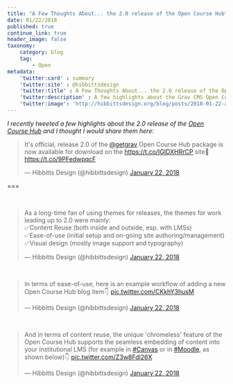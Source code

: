 ```yaml
---
title: "A Few Thoughts About... the 2.0 release of the Open Course Hub"
date: 01/22/2018
published: true
continue_link: true
header_image: false
taxonomy:
    category: blog
    tag:
        - Open
metadata:
    'twitter:card' : summary
    'twitter:site' : @hibbittsdesign
    'twitter:title' : A Few Thoughts About... the 2.0 release of the Open Course Hub
    'twitter:description' : A few highlights about the Grav CMS Open Course Hub package.
    'twitter:image': 'http://hibbittsdesign.org/blog/posts/2018-01-22-a-few-thoughts-about-the-two-dot-oh-release-of-open-course-hub/screenshot.jpg'
---
```


_I recently tweeted a few highlights about the 2.0 release of the [Open Course Hub](https://github.com/hibbitts-design/grav-skeleton-course-hub) and I thought I would share them here:_

<blockquote class="twitter-tweet" data-lang="en"><p lang="en" dir="ltr">It&#39;s official, release 2.0 of the <a href="https://twitter.com/getgrav?ref_src=twsrc%5Etfw">@getgrav</a> Open Course Hub package is now available for download on the <a href="https://t.co/IGIDXHRrCP">https://t.co/IGIDXHRrCP</a> site🍻 <a href="https://t.co/9PFedwpqcF">https://t.co/9PFedwpqcF</a></p>&mdash; Hibbitts Design (@hibbittsdesign) <a href="https://twitter.com/hibbittsdesign/status/955506358333263872?ref_src=twsrc%5Etfw">January 22, 2018</a></blockquote>
<script async src="https://platform.twitter.com/widgets.js" charset="utf-8"></script>

===

<br>
<blockquote class="twitter-tweet" data-conversation="none" data-lang="en"><p lang="en" dir="ltr">As a long-time fan of using themes for releases, the themes for work leading up to 2.0 were mainly:<br>✅Content Reuse (both inside and outside, esp. with LMSs)<br>✅Ease-of-use (initial setup and on-going site authoring/management)<br>✅Visual design (mostly image support and typography)</p>&mdash; Hibbitts Design (@hibbittsdesign) <a href="https://twitter.com/hibbittsdesign/status/955508032212951040?ref_src=twsrc%5Etfw">January 22, 2018</a></blockquote>
<script async src="https://platform.twitter.com/widgets.js" charset="utf-8"></script>
<br>
<blockquote class="twitter-tweet" data-conversation="none" data-lang="en"><p lang="en" dir="ltr">In terms of ease-of-use, here is an example workflow of adding a new Open Course Hub blog item👇 <a href="https://t.co/CKkhY3husM">pic.twitter.com/CKkhY3husM</a></p>&mdash; Hibbitts Design (@hibbittsdesign) <a href="https://twitter.com/hibbittsdesign/status/955511179287277569?ref_src=twsrc%5Etfw">January 22, 2018</a></blockquote>
<script async src="https://platform.twitter.com/widgets.js" charset="utf-8"></script>
<br>
<blockquote class="twitter-tweet" data-conversation="none" data-lang="en"><p lang="en" dir="ltr">And in terms of content reuse, the unique &#39;chromeless&#39; feature of the Open Course Hub supports the seamless embedding of content into your institutional LMS (for example in <a href="https://twitter.com/hashtag/Canvas?src=hash&amp;ref_src=twsrc%5Etfw">#Canvas</a> or in <a href="https://twitter.com/hashtag/Moodle?src=hash&amp;ref_src=twsrc%5Etfw">#Moodle</a>, as shown below)👇 <a href="https://t.co/Z3w8Fdl26X">pic.twitter.com/Z3w8Fdl26X</a></p>&mdash; Hibbitts Design (@hibbittsdesign) <a href="https://twitter.com/hibbittsdesign/status/955512635176321024?ref_src=twsrc%5Etfw">January 22, 2018</a></blockquote>
<script async src="https://platform.twitter.com/widgets.js" charset="utf-8"></script>
